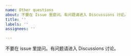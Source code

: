 ```yaml
---
name: Other questions
about: 不要在 Issue 里提问。有问题请进入 Discussions 讨论。
title: ''
labels: ''
assignees: ''

---
```


不要在 issue 里提问。有问题请进入 Discussions 讨论。
